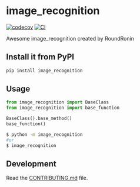 # image_recognition

[![codecov](https://codecov.io/gh/RoundRonin/Image-recognition/branch/main/graph/badge.svg?token=Image-recognition_token_here)](https://codecov.io/gh/RoundRonin/Image-recognition)
[![CI](https://github.com/RoundRonin/Image-recognition/actions/workflows/main.yml/badge.svg)](https://github.com/RoundRonin/Image-recognition/actions/workflows/main.yml)

Awesome image_recognition created by RoundRonin

## Install it from PyPI

```bash
pip install image_recognition
```

## Usage

```py
from image_recognition import BaseClass
from image_recognition import base_function

BaseClass().base_method()
base_function()
```

```bash
$ python -m image_recognition
#or
$ image_recognition
```

## Development

Read the [CONTRIBUTING.md](CONTRIBUTING.md) file.
